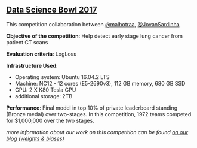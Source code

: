 ## [Data Science Bowl 2017](https://www.kaggle.com/c/data-science-bowl-2017) 

This competition collaboration between [@malhotraa](https://www.kaggle.com/amalhotra), [@JovanSardinha](https://www.kaggle.com/jsardinha)

**Objective of the competition**: Help detect early stage lung cancer from patient CT scans

**Evaluation criteria**: LogLoss

**Infrastructure Used**: 
* Operating system: Ubuntu 16.04.2 LTS
* Machine: NC12 - 12 cores (E5-2690v3), 112 GB memory, 680 GB SSD
* GPU: 2 X K80 Tesla GPU
* additional storage: 2TB   

**Performance**: Final model in top 10% of private leaderboard standing (Bronze medal) over two-stages. In this competition, 1972 teams competed for $1,000,000 over the two stages. 

*more information about our work on this competition can be found [on our blog (weights & biases)](https://medium.com/weightsandbiases/nodulee/home)*
